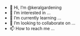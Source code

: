 - 👋 Hi, I’m @keralgardening
- 👀 I’m interested in ...
- 🌱 I’m currently learning ...
- 💞️ I’m looking to collaborate on ...
- 📫 How to reach me ...

<!---
keralgardening/keralgardening is a ✨ special ✨ repository because its `README.md` (this file) appears on your GitHub profile.
You can click the Preview link to take a look at your changes.
--->

